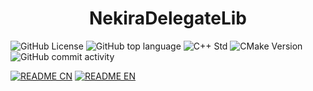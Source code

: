 <h1 align = "center">
    <b>NekiraDelegateLib</b>
</h1>

![GitHub License](https://img.shields.io/github/license/TokiraNeo/NekiraDelegate?style=flat-square)
![GitHub top language](https://img.shields.io/github/languages/top/TokiraNeo/NekiraDelegate?style=flat-square)
![C++ Std](https://img.shields.io/badge/C%2B%2B_std-%3E%3D20-%23F761AE?style=flat-square)
![CMake Version](https://img.shields.io/badge/CMake-%3E%3D3.20-%2366F59F?style=flat-square)
![GitHub commit activity](https://img.shields.io/github/commit-activity/m/TokiraNeo/NekiraDelegate?style=flat-square)

[![README CN](https://img.shields.io/badge/README-%E4%B8%AD%E6%96%87-%23F56666?style=for-the-badge)](/Documents/README/README.CN.MD)
[![README EN](https://img.shields.io/badge/README-EN-%23F56666?style=for-the-badge)](/Documents/README/README.EN.MD)

